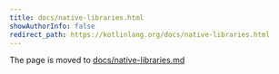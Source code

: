 ```yaml
---
title: docs/native-libraries.html
showAuthorInfo: false
redirect_path: https://kotlinlang.org/docs/native-libraries.html
---
```


The page is moved to [docs/native-libraries.md](docs/native-libraries.md)
